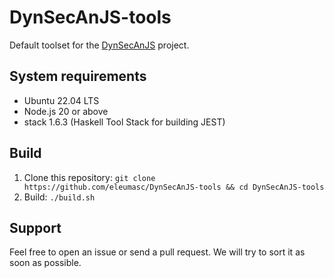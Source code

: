 # DynSecAnJS-tools

Default toolset for the [DynSecAnJS](https://github.com/eleumasc/DynSecAnJS) project.

## System requirements

- Ubuntu 22.04 LTS
- Node.js 20 or above
- stack 1.6.3 (Haskell Tool Stack for building JEST)

## Build

1. Clone this repository: `git clone https://github.com/eleumasc/DynSecAnJS-tools && cd DynSecAnJS-tools`
2. Build: `./build.sh`

## Support

Feel free to open an issue or send a pull request. We will try to sort it as soon as possible.
